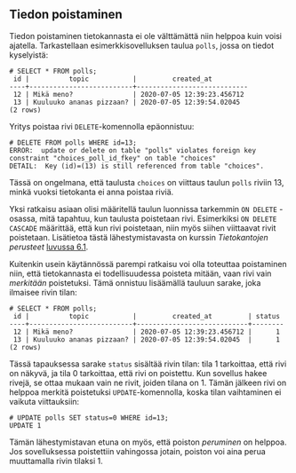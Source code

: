 ## Tiedon poistaminen

Tiedon poistaminen tietokannasta ei ole välttämättä niin helppoa kuin voisi ajatella. Tarkastellaan esimerkkisovelluksen taulua `polls`, jossa on tiedot kyselyistä:

```plaintext
# SELECT * FROM polls;
 id |          topic           |         created_at         
----+--------------------------+----------------------------
 12 | Mikä meno?               | 2020-07-05 12:39:23.456712
 13 | Kuuluuko ananas pizzaan? | 2020-07-05 12:39:54.02045
(2 rows)
```

Yritys poistaa rivi `DELETE`-komennolla epäonnistuu:

```plaintext
# DELETE FROM polls WHERE id=13;
ERROR:  update or delete on table "polls" violates foreign key constraint "choices_poll_id_fkey" on table "choices"
DETAIL:  Key (id)=(13) is still referenced from table "choices".
```

Tässä on ongelmana, että taulusta `choices` on viittaus taulun `polls` riviin 13, minkä vuoksi tietokanta ei anna poistaa riviä.

Yksi ratkaisu asiaan olisi määritellä taulun luonnissa tarkemmin `ON DELETE` -osassa, mitä tapahtuu, kun taulusta poistetaan rivi. Esimerkiksi `ON DELETE CASCADE` määrittää, että kun rivi poistetaan, niin myös siihen viittaavat rivit poistetaan. Lisätietoa tästä lähestymistavasta on kurssin _Tietokantojen perusteet_ [luvussa 6.1](https://tikape-ke20.mooc.fi/luku-6/1).

Kuitenkin usein käytännössä parempi ratkaisu voi olla toteuttaa poistaminen niin, että tietokannasta ei todellisuudessa poisteta mitään, vaan rivi vain _merkitään_ poistetuksi. Tämä onnistuu lisäämällä tauluun sarake, joka ilmaisee rivin tilan:

```plaintext
# SELECT * FROM polls;
 id |          topic           |         created_at         | status 
----+--------------------------+----------------------------+--------
 12 | Mikä meno?               | 2020-07-05 12:39:23.456712 |      1
 13 | Kuuluuko ananas pizzaan? | 2020-07-05 12:39:54.02045  |      1
(2 rows)
```

Tässä tapauksessa sarake `status` sisältää rivin tilan: tila 1 tarkoittaa, että rivi on näkyvä, ja tila 0 tarkoittaa, että rivi on poistettu. Kun sovellus hakee rivejä, se ottaa mukaan vain ne rivit, joiden tilana on 1. Tämän jälkeen rivi on helppoa merkitä poistetuksi `UPDATE`-komennolla, koska tilan vaihtaminen ei vaikuta viittauksiin:

```plaintext
# UPDATE polls SET status=0 WHERE id=13;
UPDATE 1
```

Tämän lähestymistavan etuna on myös, että poiston _peruminen_ on helppoa. Jos sovelluksessa poistettiin vahingossa jotain, poiston voi aina perua muuttamalla rivin tilaksi 1.